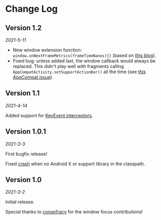 Change Log
==========

Version 1.2
-------------

_2021-5-11_

* New window extension function: `window.onNextFrameMetrics(frameTimeNanos){}` (based on [this blog](https://dev.to/pyricau/tap-response-time-jetpack-navigation-4738)).
* Fixed bug: unless added last, the window callback would always be replaced. This didn't play well with fragments calling `AppCompatActivity.setSupportActionBar()` all the time (see [this AppCompat issue](https://issuetracker.google.com/issues/186791590)).


Version 1.1
-------------

_2021-4-14_

Added support for [KeyEvent interceptors](https://github.com/square/curtains/pull/15).

Version 1.0.1
-------------

_2021-3-3_

First bugfix release!

Fixed [crash](https://github.com/square/curtains/pull/11) when no Android X or support library in the classpath.


Version 1.0
-------------

_2021-3-2_

Initial release.

Special thanks to [consp1racy](https://github.com/consp1racy) for the window focus contributions!